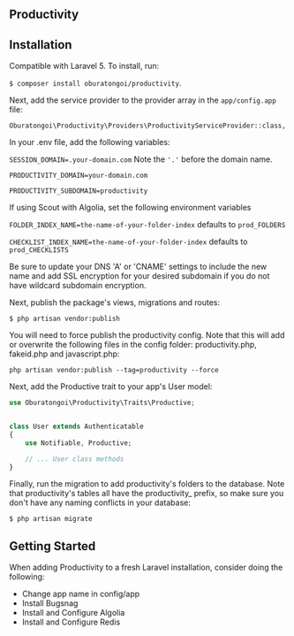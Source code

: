 ## Productivity

## Installation
Compatible with Laravel 5. To install, run:

`$ composer install oburatongoi/productivity`.

Next, add the service provider to the provider array in the `app/config.app` file:

`Oburatongoi\Productivity\Providers\ProductivityServiceProvider::class,`


In your .env file, add the following variables:

`SESSION_DOMAIN=.your-domain.com` Note the `'.'` before the domain name.

`PRODUCTIVITY_DOMAIN=your-domain.com`

`PRODUCTIVITY_SUBDOMAIN=productivity`

If using Scout with Algolia, set the following environment variables

`FOLDER_INDEX_NAME=the-name-of-your-folder-index` defaults to  `prod_FOLDERS`

`CHECKLIST_INDEX_NAME=the-name-of-your-folder-index` defaults to  `prod_CHECKLISTS`

Be sure to update your DNS 'A' or 'CNAME' settings to include the new name and add SSL encryption for your desired subdomain if you do not have wildcard subdomain encryption.

Next, publish the package's views, migrations and routes:

`$ php artisan vendor:publish`

You will need to force publish the productivity config. Note that this will add or overwrite the following files in the config folder: productivity.php, fakeid.php and javascript.php:

`php artisan vendor:publish --tag=productivity --force`

Next, add the Productive trait to your app's User model:

```php
use Oburatongoi\Productivity\Traits\Productive;


class User extends Authenticatable
{
    use Notifiable, Productive;

    // ... User class methods
}
```

Finally, run the migration to add productivity's folders to the database. Note that productivity's tables all have the productivity_ prefix, so make sure you don't have any naming conflicts in your database:

`$ php artisan migrate`

## Getting Started

When adding Productivity to a fresh Laravel installation, consider doing the following:
* Change app name in config/app
* Install Bugsnag
* Install and Configure Algolia
* Install and Configure Redis
